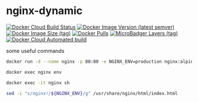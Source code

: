 # nginx-dynamic

[![Docker Cloud Build Status](https://img.shields.io/docker/cloud/build/shubhamtatvamasi/nginx-dynamic)](https://hub.docker.com/r/shubhamtatvamasi/nginx-dynamic)
[![Docker Image Version (latest semver)](https://img.shields.io/docker/v/shubhamtatvamasi/nginx-dynamic?sort=semver)](https://hub.docker.com/r/shubhamtatvamasi/nginx-dynamic)
[![Docker Image Size (tag)](https://img.shields.io/docker/image-size/shubhamtatvamasi/nginx-dynamic/latest)](https://hub.docker.com/r/shubhamtatvamasi/nginx-dynamic)
[![Docker Pulls](https://img.shields.io/docker/pulls/shubhamtatvamasi/nginx-dynamic)](https://hub.docker.com/r/shubhamtatvamasi/nginx-dynamic)
[![MicroBadger Layers (tag)](https://img.shields.io/microbadger/layers/shubhamtatvamasi/nginx-dynamic/latest)](https://hub.docker.com/r/shubhamtatvamasi/nginx-dynamic)
[![Docker Cloud Automated build](https://img.shields.io/docker/cloud/automated/shubhamtatvamasi/nginx-dynamic)](https://hub.docker.com/r/shubhamtatvamasi/nginx-dynamic)


some useful commands
```bash
docker run -d --name nginx -p 80:80 -e NGINX_ENV=production nginx:alpine

docker exec nginx env

docker exec -it nginx sh

sed -i "s/nginx!/${NGINX_ENV}/g" /usr/share/nginx/html/index.html
```
